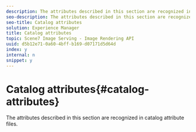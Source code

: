 ```yaml
---
description: The attributes described in this section are recognized in catalog attribute files.
seo-description: The attributes described in this section are recognized in catalog attribute files.
seo-title: Catalog attributes
solution: Experience Manager
title: Catalog attributes
topic: Scene7 Image Serving - Image Rendering API
uuid: d5b12e71-0a60-4bff-b169-d07171d5d64d
index: y
internal: n
snippet: y
---
```


# Catalog attributes{#catalog-attributes}

The attributes described in this section are recognized in catalog attribute files.

